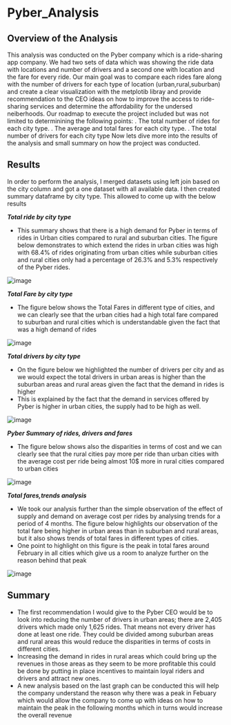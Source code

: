 # Pyber_Analysis
## Overview of the Analysis
This analysis was conducted on the Pyber company which is a ride-sharing app company. We had two sets of data which was showing the ride data with locations and number of drivers and a second one with location and the fare for every ride. Our main goal was to compare each rides fare along with the number of drivers for each type of location (urban,rural,suburban) and create a clear visualization with the metplotib libray and provide recommendation to the CEO ideas on how to improve the access to ride-sharing services and determine the affordability for the undersed neiberhoods.
Our roadmap to execute the project included but was not limited to determinining the following points:
. The total number of rides for each city type.
. The average and total  fares for each city type.
. The total number of drivers for each city type
Now lets dive more into the results of the analysis and small summary on how the project was conducted.
## Results 
In order to perform the analysis, I merged datasets using left join based on the city column and got a one dataset with all available data.  I then created summary dataframe by city type.
This allowed to come up with the below results

***Total ride by city type***

- This summary shows that there is a high demand for Pyber in terms of rides in Urban cities compared to rural and suburban cities. The figure below demonstrates to which extend the rides in urban cities was high with 68.4% of rides originating from urban cities while suburban cities and rural cities only had a percentage of 26.3% and 5.3% respectively of the Pyber rides.

![image](https://user-images.githubusercontent.com/99924850/161457700-14d4398b-5280-47f6-ac89-69b713b1dc81.png)

***Total Fare by city type***
- The figure below shows the Total Fares in different type of cities, and we can clearly see that the urban cities had a high total fare compared to suburban and rural cities which is understandable given the fact that was a high demand of rides

![image](https://user-images.githubusercontent.com/99924850/161457617-33d10545-d86d-4de5-8092-c4aa95f491f0.png)

***Total drivers by city type***
- On the figure below we highlighted the number of drivers per city and as we would expect the total drivers in urban areas is higher than the suburban areas and rural areas given the fact that the demand in rides is higher 
- This is explained by the fact that the demand in services offered by Pyber is higher in urban cities, the supply had to be high as well.

![image](https://user-images.githubusercontent.com/99924850/161473569-01a1d643-55b7-4c3d-b67e-edc6a4982702.png)



***Pyber Summary of rides, drivers and fares***

- The figure below shows also the disparities in terms of cost and we can clearly see that the rural cities pay more per ride than urban cities with the average cost per ride being almost 10$ more in rural cities compared to urban cities

![image](https://user-images.githubusercontent.com/99924850/161457893-75fd5cab-be41-4549-8f64-fcfbcdc80042.png)

***Total fares,trends analysis***
- We took our analysis further than the simple observation of the effect of supply and demand on average cost per rides by analysing trends for a period of 4 months.    The figure below highlights our observation of the total fare being higher in urban areas than in suburban and rural areas, but it also shows trends of total fares in different types of cities. 
- One point to highlight on this figure is the peak in total fares around February in all cities which give us a room to analyze further on the reason behind that peak

![image](https://user-images.githubusercontent.com/99924850/161457444-4f780d5b-efc8-4ee7-81b6-2274a496b28a.png)
## Summary
- The first recommendation I would give to the Pyber CEO would be to look into reducing the number of drivers in urban areas; there are 2,405 drivers which made only 1,625 rides. That means not every driver has done at least one ride. They could be divided among suburban areas and rural areas this would reduce the disparities in terms of costs in different cities.
- Increasing the demand in rides in rural areas which could bring up the revenues in those areas as they seem to be more profitable this could be done by putting in place incentives to maintain loyal riders and drivers and attract new ones.
- A new analysis based on the last graph can be conducted this will help the company understand the reason why there was a peak in Febuary which would allow the company to come up with ideas on how to maintain the peak in the following months which in turns would increase the overall revenue 
